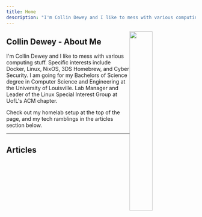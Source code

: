 ```yaml
---
title: Home
description: "I'm Collin Dewey and I like to mess with various computing stuff. Specific interests include Docker, Linux, NixOS, 3DS Homebrew, and Cyber Security. This website is where I keep my technology ramblings, and for keeping up on my projects."
---
```

<img
  src="/images/home/Sunset.svg"
  style="
  width: 35%;
  max-width: 256px;
  float: right;
  ">

## Collin Dewey - About Me

I'm Collin Dewey and I like to mess with various computing stuff.
Specific interests include Docker, Linux, NixOS, 3DS Homebrew, and Cyber Security.
I am going for my Bachelors of Science degree in Computer Science and Engineering at the University of Louisville.
Lab Manager and Leader of the Linux Special Interest Group at UofL's ACM chapter.


Check out my homelab setup at the top of the page, and my tech ramblings in the articles section below.

---

## Articles
